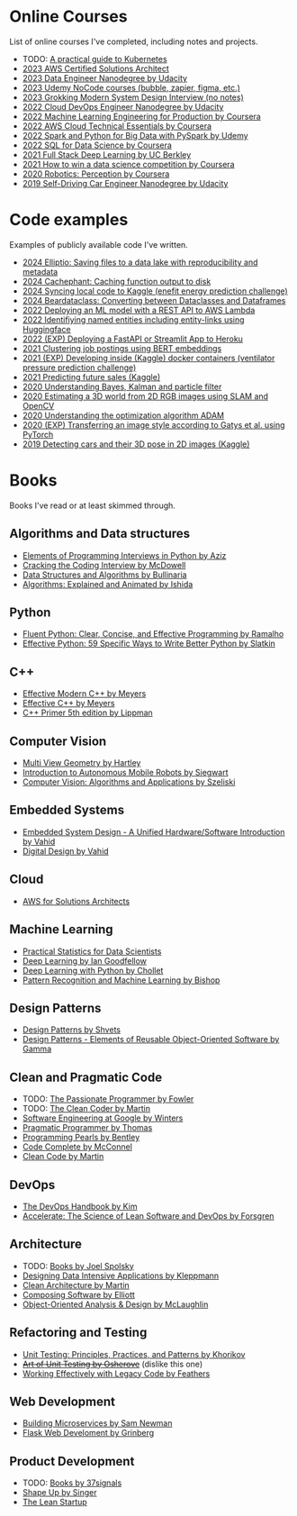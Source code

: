 # Online Courses

List of online courses I've completed, including notes and projects.

- TODO: [A practical guide to Kubernetes](https://www.educative.io/module/a-practical-guide-to-kubernetes)
- [2023 AWS Certified Solutions Architect](https://github.com/cgebbe/aws_certificates)
- [2023 Data Engineer Nanodegree by Udacity](https://github.com/cgebbe/udacity_data_engineer)
- [2023 Udemy NoCode courses (bubble, zapier, figma, etc.)](https://github.com/cgebbe/nocode_information)
- [2023 Grokking Modern System Design Interview (no notes)](https://www.educative.io/courses/grokking-modern-system-design-interview-for-engineers-managers)
- [2022 Cloud DevOps Engineer Nanodegree by Udacity](https://github.com/cgebbe/course_udacity_cloud_devops)
- [2022 Machine Learning Engineering for Production by Coursera](https://github.com/cgebbe/coursera_mlops_specialization)
- [2022 AWS Cloud Technical Essentials by Coursera](https://github.com/cgebbe/course_aws_cloud_technical_essentials)
- [2022 Spark and Python for Big Data with PySpark by Udemy](https://github.com/cgebbe/course_pyspark_bigdata_udemy)
- [2022 SQL for Data Science by Coursera](https://github.com/cgebbe/course_sql_for_data_science)
- [2021 Full Stack Deep Learning by UC Berkley](https://github.com/cgebbe/course_full_stack_deep_learning)
- [2021 How to win a data science competition by Coursera](https://github.com/cgebbe/coursera_win_competition)
- [2020 Robotics: Perception by Coursera](https://github.com/cgebbe/coursera_robotics_perception)
- [2019 Self-Driving Car Engineer Nanodegree by Udacity](https://cgebbe.github.io/udacity_nanodegree_selfdriving)

# Code examples

Examples of publicly available code I've written.

- [2024 Elliptio: Saving files to a data lake with reproducibility and metadata](https://github.com/cgebbe/elliptio_data_lake)
- [2024 Cachephant: Caching function output to disk](https://github.com/cgebbe/cachephant)
- [2024 Syncing local code to Kaggle (enefit energy prediction challenge)](https://github.com/cgebbe/kaggle_enefit_predict_energy)
- [2024 Beardataclass: Converting between Dataclasses and Dataframes](https://github.com/cgebbe/beardataclass)
- [2022 Deploying an ML model with a REST API to AWS Lambda](https://github.com/cgebbe/prototype_aws_lambda)
- [2022 Identifiying named entities including entity-links using Huggingface](https://github.com/cgebbe/prototype_relation_extraction)
- [2022 (EXP) Deploying a FastAPI or Streamlit App to Heroku](https://github.com/cgebbe/prototype_heroku_streamlit)
- [2021 Clustering job postings using BERT embeddings](https://cgebbe.medium.com/clustering-job-postings-by-skills-b33e0ad579ff)
- [2021 (EXP) Developing inside (Kaggle) docker containers (ventilator pressure prediction challenge)](https://github.com/cgebbe/kaggle_ventilator_pressure)
- [2021 Predicting future sales (Kaggle)](https://github.com/cgebbe/kaggle_predict_future_sales)
- [2020 Understanding Bayes, Kalman and particle filter](https://github.com/cgebbe/demo_kalman)
- [2020 Estimating a 3D world from 2D RGB images using SLAM and OpenCV](https://github.com/cgebbe/demo_slam)
- [2020 Understanding the optimization algorithm ADAM](https://github.com/cgebbe/demo_optimizer)
- [2020 (EXP) Transferring an image style according to Gatys et al. using PyTorch](https://github.com/cgebbe/demo_style_gatys)
- [2019 Detecting cars and their 3D pose in 2D images (Kaggle)](https://github.com/cgebbe/kaggle_pku-autonomous-driving)

# Books

Books I've read or at least skimmed through.

## Algorithms and Data structures

- [Elements of Programming Interviews in Python by Aziz](https://www.amazon.de/-/en/gp/product/1537713949/ref=ppx_yo_dt_b_search_asin_title?ie=UTF8&psc=1)
- [Cracking the Coding Interview by McDowell](https://www.amazon.de/-/en/Gayle-Laakmann-McDowell/dp/098478280X)
- [Data Structures and Algorithms by Bullinaria](https://www.cs.bham.ac.uk/~jxb/DSA/dsa.pdf)
- [Algorithms: Explained and Animated by Ishida](https://play.google.com/store/apps/details?id=wiki.algorithm.algorithms&hl=en&gl=US)

## Python

- [Fluent Python: Clear, Concise, and Effective Programming by Ramalho](https://www.amazon.de/-/en/Luciano-Ramalho/dp/1491946008/ref=sr_1_2?crid=31VR1GVNC2COR&keywords=Fluent+Python+by+Ramalho&qid=1644525001&s=books&sprefix=fluent+python+by+ramalho%2Cstripbooks%2C88&sr=1-2)
- [Effective Python: 59 Specific Ways to Write Better Python by Slatkin](https://www.amazon.de/-/en/gp/product/B00TKGY0GU/ref=ppx_yo_dt_b_search_asin_title?ie=UTF8&psc=1)

## C++

- [Effective Modern C++ by Meyers](https://www.amazon.de/-/en/Scott-Meyers-ebook/dp/B00PGCMGDQ/ref=sr_1_2?crid=29O63Q3X0O5N4&keywords=Effective+C%2B%2B&qid=1644524807&s=digital-text&sprefix=effective+c%2B%2B+%2Cdigital-text%2C91&sr=1-2)
- [Effective C++ by Meyers](https://www.amazon.de/-/en/Scott-Meyers-ebook/dp/B004V4420U/ref=sr_1_1?crid=29O63Q3X0O5N4&keywords=Effective+C%2B%2B&qid=1644524807&s=digital-text&sprefix=effective+c%2B%2B+%2Cdigital-text%2C91&sr=1-1)
- [C++ Primer 5th edition by Lippman](https://www.amazon.de/dp/B0091I7FEQ/ref=dp-kindle-redirect?_encoding=UTF8&btkr=1)

## Computer Vision

- [Multi View Geometry by Hartley](https://www.amazon.de/dp/B00AKE1QK4/ref=dp-kindle-redirect?_encoding=UTF8&btkr=1)
- [Introduction to Autonomous Mobile Robots by Siegwart](https://www.amazon.de/dp/B08HY283W7/ref=dp-kindle-redirect?_encoding=UTF8&btkr=1)
- [Computer Vision: Algorithms and Applications by Szeliski](https://szeliski.org/Book/)

## Embedded Systems

- [Embedded System Design - A Unified Hardware/Software Introduction by Vahid](https://www.amazon.de/-/en/gp/product/0471386782/ref=ppx_yo_dt_b_search_asin_title?ie=UTF8&psc=1)
- [Digital Design by Vahid](https://www.amazon.de/gp/product/8126523425/ref=ppx_yo_dt_b_asin_title_o00_s00?ie=UTF8&psc=1)

## Cloud

- [AWS for Solutions Architects](https://www.amazon.de/-/en/gp/product/B0B1DTV99G)

## Machine Learning

- [Practical Statistics for Data Scientists](https://www.amazon.de/-/en/gp/product/B08712TT3F)
- [Deep Learning by Ian Goodfellow](https://www.amazon.de/dp/B08FH8Y533/ref=dp-kindle-redirect?_encoding=UTF8&btkr=1)
- [Deep Learning with Python by Chollet](https://www.amazon.de/-/en/Francois-Chollet/dp/1617294438/ref=sr_1_2?crid=11G1GTQR5M9FW&keywords=deep+learning+with+python+chollet&qid=1644525436&sprefix=deep+learning+with+python+cholle%2Caps%2C85&sr=8-2)
- [Pattern Recognition and Machine Learning by Bishop](https://www.amazon.de/-/en/Christopher-M-Bishop/dp/0387310738)

## Design Patterns

- [Design Patterns by Shvets](https://refactoring.guru/design-patterns/book)
- [Design Patterns - Elements of Reusable Object-Oriented Software by Gamma](https://www.amazon.de/dp/B000SEIBB8/ref=dp-kindle-redirect?_encoding=UTF8&btkr=1)

## Clean and Pragmatic Code

- TODO: [The Passionate Programmer by Fowler](https://www.amazon.de/-/en/Chad-Fowler/dp/1934356344/ref=sr_1_1?crid=36DN60RR0EL4&keywords=The+Passionate+Programmer+by+Fowler&qid=1644526087&sprefix=the+passionate+programmer+by+fowler%2Caps%2C74&sr=8-1)
- TODO: [The Clean Coder by Martin](https://www.amazon.de/-/en/Robert-C-Martin/dp/0137081073/ref=sr_1_3?crid=29R4D3S3M6Z2H&keywords=Clean+Code+by+Martin&qid=1644526106&sprefix=clean+code+by+martin+%2Caps%2C83&sr=8-3)
- [Software Engineering at Google by Winters](https://www.amazon.de/gp/product/B0859PF5HB/ref=ppx_yo_dt_b_search_asin_title?ie=UTF8&psc=1)
- [Pragmatic Programmer by Thomas](https://www.amazon.de/-/en/David-Thomas/dp/0135957052/ref=sr_1_1?crid=3ELC55BGIESOP&keywords=pragmatic+programmierer+von+thomas&qid=1644526073&sprefix=pragmatic+programmer+by+thomas%2Caps%2C93&sr=8-1)
- [Programming Pearls by Bentley](https://www.amazon.de/-/en/Jon-Bentley/dp/0201657880/ref=sr_1_1?crid=3SW8XWONZ2QSJ&keywords=Programming+Pearls+by+Bentley&qid=1644526059&sprefix=programming+pearls+by+bentley%2Caps%2C65&sr=8-1)
- [Code Complete by McConnel](https://www.amazon.de/-/en/Steve-McConnell/dp/0735619670/ref=sr_1_1?crid=Z7QYDDTI2NIQ&keywords=code+complete+by+mcconnell&qid=1644526027&sprefix=code+complete+by+mcconnel%2Caps%2C89&sr=8-1)
- [Clean Code by Martin](https://www.amazon.de/-/en/Robert-Martin/dp/0132350882/ref=sr_1_1?crid=29R4D3S3M6Z2H&keywords=Clean+Code+by+Martin&qid=1644525995&sprefix=clean+code+by+martin+%2Caps%2C83&sr=8-1)

## DevOps

- [The DevOps Handbook by Kim](https://www.amazon.de/gp/product/B09G2GS39R/ref=ppx_yo_dt_b_d_asin_title_o05?ie=UTF8&psc=1)
- [Accelerate: The Science of Lean Software and DevOps by Forsgren](https://www.amazon.de/gp/product/B07B9F83WM/ref=ppx_yo_dt_b_d_asin_title_o03?ie=UTF8&psc=1)

## Architecture

- TODO: [Books by Joel Spolsky](https://www.joelonsoftware.com/buy-the-books/)
- [Designing Data Intensive Applications by Kleppmann](https://www.amazon.de/gp/product/B06XPJML5D/ref=ppx_yo_dt_b_d_asin_title_o04?ie=UTF8&psc=1)
- [Clean Architecture by Martin](https://www.amazon.de/-/en/Robert-C-Martin/dp/0134494164/ref=pd_bxgy_img_2/259-1609427-7368537?pd_rd_w=tXDvt&pf_rd_p=a2e044d8-c6c4-472e-be1b-004f9c16cb56&pf_rd_r=Q6GP8JKY4JM62PTNZXFX&pd_rd_r=bcbb55a8-9df3-4ee8-b496-941bc910a1d9&pd_rd_wg=kAshe&pd_rd_i=0134494164&psc=1)
- [Composing Software by Elliott](https://www.amazon.de/-/en/Eric-Elliott/dp/1661212565)
- [Object-Oriented Analysis & Design by McLaughlin](https://www.amazon.de/-/en/Brett-D-McLaughlin-ebook/dp/B06XNJ5FM8/ref=sr_1_1?crid=PYITYO1Z8WJJ&keywords=objektorientierte+analyse+%26+design+von+mclaughlin&qid=1644525979&sprefix=object-oriented+analysis+%26+design+by+mclaughlin%2Caps%2C69&sr=8-1)

## Refactoring and Testing

- [Unit Testing: Principles, Practices, and Patterns by Khorikov](https://www.amazon.de/-/en/Vladimir-Khorikov/dp/1617296279)
- ~~[Art of Unit Testing by Osherove](https://www.amazon.de/-/en/Roy-Osherove/dp/1617290890/ref=sr_1_1?crid=DJWID6HU2572&keywords=Art+of+Unit+Testing&qid=1644526777&sprefix=art+of+unit+testing%2Caps%2C111&sr=8-1)~~ (dislike this one)
- [Working Effectively with Legacy Code by Feathers](https://www.amazon.de/-/en/Michael-C-Feathers/dp/0131177052/ref=sr_1_1?crid=1OYTLARX4LJLI&keywords=Working+Effectively+with+Legacy+Code+by+Feathers&qid=1644526764&sprefix=working+effectively+with+legacy+code+by+feathers%2Caps%2C63&sr=8-1)

## Web Development

- [Building Microservices by Sam Newman](https://www.amazon.de/gp/product/B09B5L4NVT/ref=ppx_yo_dt_b_search_asin_title?ie=UTF8&psc=1)
- [Flask Web Develoment by Grinberg](https://www.amazon.de/-/en/gp/product/B07B8DCCN7/ref=ppx_yo_dt_b_search_asin_title?ie=UTF8&psc=1)

## Product Development

- TODO: [Books by 37signals](https://37signals.com/books/)
- [Shape Up by Singer](https://basecamp.com/shapeup)
- [The Lean Startup](https://www.amazon.de/gp/product/B004J4XGN6/ref=ppx_yo_dt_b_search_asin_title?ie=UTF8&psc=1)
